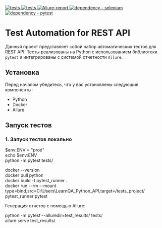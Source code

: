 <a href="https://github.com/Badx86/LearnQA_Python_API/actions/workflows/API-tests.yml">
    <img alt="tests" src="https://github.com/Badx86/LearnQA_Python_API/actions/workflows/API-tests.yml/badge.svg">
</a>
<a href="https://github.com/Badx86/LearnQA_Python_API/actions/workflows/LearnQA-schedule.yml">
    <img alt="tests" src="https://github.com/Badx86/LearnQA_Python_API/actions/workflows/LearnQA-schedule.yml/badge.svg">
</a>
<a href="https://badx86.github.io/LearnQA_Python_API/">
    <img alt="Allure-report" src="https://img.shields.io/badge/Allure%20Report-deployed-green">
</a>
<a href="https://pypi.org/project/selenium">
    <img alt="dependency - selenium" src=https://img.shields.io/badge/dependency-selenium-blue?logo=selenium&logoColor=white">
</a>  
<a href="https://pypi.org/project/pytest">
    <img alt="dependency - pytest" src="https://img.shields.io/badge/dependency-pytest-blue?logo=pytest&logoColor=white">
</a>  

# Test Automation for REST API

Данный проект представляет собой набор автоматических тестов для REST API. Тесты реализованы на Python с использованием библиотеки `pytest` и интегрированы с системой отчетности `Allure`.

## Установка

Перед началом убедитесь, что у вас установлены следующие компоненты:

- Python
- Docker
- Allure

## Запуск тестов

### 1. Запуск тестов локально

$env:ENV = "prod"  
echo $env:ENV  
python -m pytest tests/

docker --version  
docker pull python  
docker build -t pytest_runner .  
docker run --rm --mount type=bind,src=C:\\Users\\LearnQA_Python_API,target=/tests_project/ pytest_runner pytest

Генерация отчетов с помощью Allure:

python -m pytest --alluredir=test_results/ tests/  
allure serve test_results/
